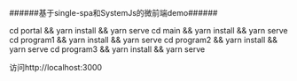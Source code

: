 ######基于single-spa和SystemJs的微前端demo######

cd portal && yarn install && yarn serve
cd main && yarn install && yarn serve
cd program1 && yarn install && yarn serve
cd program2 && yarn install && yarn serve
cd program3 && yarn install && yarn serve

访问http://localhost:3000